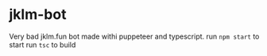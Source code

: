 # jklm-bot

Very bad jklm.fun bot made withi puppeteer and typescript.
run `npm start` to start
run `tsc` to build
